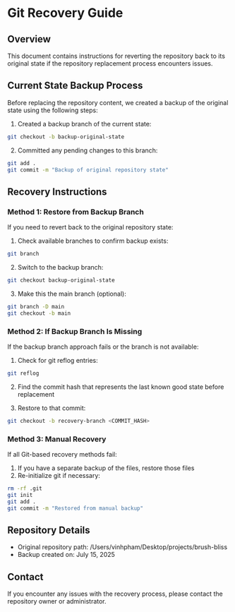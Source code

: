 # Git Recovery Guide

## Overview
This document contains instructions for reverting the repository back to its original state if the repository replacement process encounters issues.

## Current State Backup Process
Before replacing the repository content, we created a backup of the original state using the following steps:

1. Created a backup branch of the current state:
```bash
git checkout -b backup-original-state
```

2. Committed any pending changes to this branch:
```bash
git add .
git commit -m "Backup of original repository state"
```

## Recovery Instructions

### Method 1: Restore from Backup Branch
If you need to revert back to the original repository state:

1. Check available branches to confirm backup exists:
```bash
git branch
```

2. Switch to the backup branch:
```bash
git checkout backup-original-state
```

3. Make this the main branch (optional):
```bash
git branch -D main
git checkout -b main
```

### Method 2: If Backup Branch Is Missing
If the backup branch approach fails or the branch is not available:

1. Check for git reflog entries:
```bash
git reflog
```

2. Find the commit hash that represents the last known good state before replacement

3. Restore to that commit:
```bash
git checkout -b recovery-branch <COMMIT_HASH>
```

### Method 3: Manual Recovery
If all Git-based recovery methods fail:

1. If you have a separate backup of the files, restore those files
2. Re-initialize git if necessary:
```bash
rm -rf .git
git init
git add .
git commit -m "Restored from manual backup"
```

## Repository Details
- Original repository path: /Users/vinhpham/Desktop/projects/brush-bliss
- Backup created on: July 15, 2025

## Contact
If you encounter any issues with the recovery process, please contact the repository owner or administrator.
